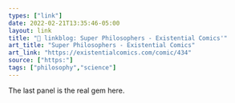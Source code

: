 ```yaml
---
types: ["link"]
date: 2022-02-21T13:35:46-05:00
layout: link
title: "🔗 linkblog: Super Philosophers - Existential Comics'"
art_title: "Super Philosophers - Existential Comics"
art_link: "https://existentialcomics.com/comic/434"
source: ["https:"]
tags: ["philosophy","science"]
---
```

The last panel is the real gem here.

